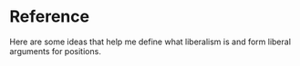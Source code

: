 # Reference

Here are some ideas that help me define what liberalism is and form liberal arguments for positions.

